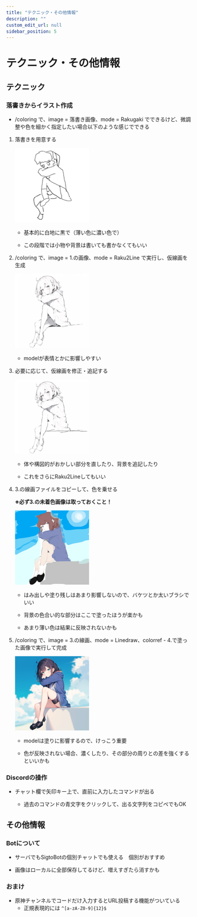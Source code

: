 ```yaml
---
title: "テクニック・その他情報"
description: ""
custom_edit_url: null 
sidebar_position: 5
---
```


# テクニック・その他情報

## テクニック

### 落書きからイラスト作成

- /coloring で、image = 落書き画像、mode = Rakugaki でできるけど、微調整や色を細かく指定したい場合以下のような感じでできる

1. 落書きを用意する

    ![raku2line_01](./img/raku2line_01.png)

    - 基本的に白地に黒で（薄い色に濃い色で）

    - この段階では小物や背景は書いても書かなくてもいい

2. /coloring で、image = 1.の画像、mode = Raku2Line で実行し、仮線画を生成

    ![raku2line_02](./img/raku2line_02.png)

    - modelが表情とかに影響しやすい

3. 必要に応じて、仮線画を修正・追記する

    ![raku2line_03](./img/raku2line_03.png)

    - 体や構図的がおかしい部分を直したり、背景を追記したり

    - これをさらにRaku2Lineしてもいい

4. 3.の線画ファイルをコピーして、色を乗せる

    **※必ず3.の未着色画像は取っておくこと！**

    ![raku2line_04](./img/raku2line_04.png)

    - はみ出しや塗り残しはあまり影響しないので、バケツとか太いブラシでいい

    - 背景の色合い的な部分はここで塗ったほうが楽かも

    - あまり薄い色は結果に反映されないかも

5. /coloring で、image = 3.の線画、mode = Linedraw、colorref - 4.で塗った画像で実行して完成

    ![raku2line_05](./img/raku2line_05.png)

    - modelは塗りに影響するので、けっこう重要

    - 色が反映されない場合、濃くしたり、その部分の周りとの差を強くするといいかも

### Discordの操作

- チャット欄で矢印キー上で、直前に入力したコマンドが出る

  - 過去のコマンドの青文字をクリックして、出る文字列をコピペでもOK

## その他情報

### Botについて

- サーバでもSigtoBotの個別チャットでも使える　個別がおすすめ

- 画像はローカルに全部保存してるけど、増えすぎたら消すかも

### おまけ

- 原神チャンネルでコードだけ入力するとURL投稿する機能がついている
  - 正規表現的には ```^[a-zA-Z0-9]{12}$```
